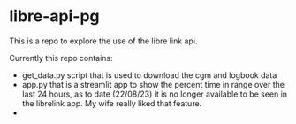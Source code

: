 # libre-api-pg

This is a repo to explore the use of the libre link api.

Currently this repo contains:
- get_data.py script that is used to download the cgm and logbook data
- app.py that is a streamlit app to show the percent time in range over the last 24 hours, as to date (22/08/23) it is no longer available to be seen in the librelink app. My wife really liked that feature.
- 
